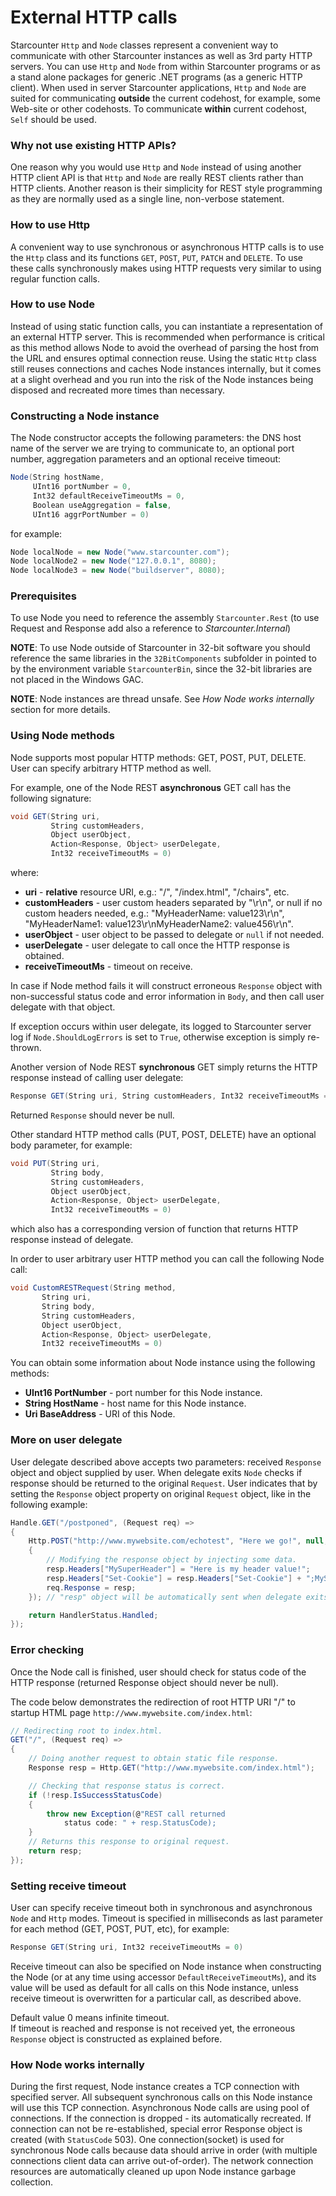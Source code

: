 # External HTTP calls

Starcounter `Http` and `Node` classes represent a convenient way to communicate with other Starcounter instances as well as 3rd party HTTP servers. You can use `Http` and `Node` from within Starcounter programs or as a stand alone packages for generic .NET programs \(as a generic HTTP client\). When used in server Starcounter applications, `Http` and `Node` are suited for communicating **outside** the current codehost, for example, some Web-site or other codehosts. To communicate **within** current codehost, `Self` should be used.

### Why not use existing HTTP APIs?

One reason why you would use `Http` and `Node` instead of using another HTTP client API is that `Http` and `Node` are really REST clients rather than HTTP clients. Another reason is their simplicity for REST style programming as they are normally used as a single line, non-verbose statement.

### How to use Http

A convenient way to use synchronous or asynchronous HTTP calls is to use the `Http` class and its functions `GET`, `POST`, `PUT`, `PATCH` and `DELETE`. To use these calls synchronously makes using HTTP requests very similar to using regular function calls.

### How to use Node

Instead of using static function calls, you can instantiate a representation of an external HTTP server. This is recommended when performance is critical as this method allows Node to avoid the overhead of parsing the host from the URL and ensures optimal connection reuse. Using the static `Http` class still reuses connections and caches Node instances internally, but it comes at a slight overhead and you run into the risk of the Node instances being disposed and recreated more times than necessary.

### Constructing a Node instance

The Node constructor accepts the following parameters: the DNS host name of the server we are trying to communicate to, an optional port number, aggregation parameters and an optional receive timeout:

```csharp
Node(String hostName,
     UInt16 portNumber = 0,
     Int32 defaultReceiveTimeoutMs = 0,
     Boolean useAggregation = false,
     UInt16 aggrPortNumber = 0)
```

for example:

```csharp
Node localNode = new Node("www.starcounter.com");
Node localNode2 = new Node("127.0.0.1", 8080);
Node localNode3 = new Node("buildserver", 8080);
```

### Prerequisites

To use Node you need to reference the assembly `Starcounter.Rest` \(to use Request and Response add also a reference to _Starcounter.Internal_\)

**NOTE**: To use Node outside of Starcounter in 32-bit software you should reference the same libraries in the `32BitComponents` subfolder in pointed to by the environment variable `StarcounterBin`, since the 32-bit libraries are not placed in the Windows GAC.

**NOTE**: Node instances are thread unsafe. See _How Node works internally_ section for more details.

### Using Node methods

Node supports most popular HTTP methods: GET, POST, PUT, DELETE. User can specify arbitrary HTTP method as well.

For example, one of the Node REST **asynchronous** GET call has the following signature:

```csharp
void GET(String uri,
         String customHeaders,
         Object userObject,
         Action<Response, Object> userDelegate,
         Int32 receiveTimeoutMs = 0)
```

where:

* **uri** - **relative** resource URI, e.g.: "/", "/index.html", "/chairs", etc.
* **customHeaders** - user custom headers separated by "\r\n", or null if no custom headers needed, e.g.: "MyHeaderName: value123\r\n", "MyHeaderName1: value123\r\nMyHeaderName2: value456\r\n".
* **userObject** - user object to be passed to delegate or `null` if not needed.
* **userDelegate** - user delegate to call once the HTTP response is obtained.
* **receiveTimeoutMs** - timeout on receive.

In case if Node method fails it will construct erroneous `Response` object with non-successful status code and error information in `Body`, and then call user delegate with that object.

If exception occurs within user delegate, its logged to Starcounter server log if `Node.ShouldLogErrors` is set to `True`, otherwise exception is simply re-thrown.

Another version of Node REST **synchronous** GET simply returns the HTTP response instead of calling user delegate:

```csharp
Response GET(String uri, String customHeaders, Int32 receiveTimeoutMs = 0)
```

Returned `Response` should never be null.

Other standard HTTP method calls \(PUT, POST, DELETE\) have an optional body parameter, for example:

```csharp
void PUT(String uri,
         String body,
         String customHeaders,
         Object userObject,
         Action<Response, Object> userDelegate,
         Int32 receiveTimeoutMs = 0)
```

which also has a corresponding version of function that returns HTTP response instead of delegate.

In order to user arbitrary user HTTP method you can call the following Node call:

```csharp
void CustomRESTRequest(String method,
       String uri,
       String body,
       String customHeaders,
       Object userObject,
       Action<Response, Object> userDelegate,
       Int32 receiveTimeoutMs = 0)
```

You can obtain some information about Node instance using the following methods:

* **UInt16 PortNumber** - port number for this Node instance.
* **String HostName** - host name for this Node instance.
* **Uri BaseAddress** - URI of this Node.

### More on user delegate

User delegate described above accepts two parameters: received `Response` object and object supplied by user. When delegate exits `Node` checks if response should be returned to the original `Request`. User indicates that by setting the `Response` object property on original `Request` object, like in the following example:

```csharp
Handle.GET("/postponed", (Request req) =>
{
    Http.POST("http://www.mywebsite.com/echotest", "Here we go!", null, null, (Response resp, Object userObject) =>
    {
        // Modifying the response object by injecting some data.
        resp.Headers["MySuperHeader"] = "Here is my header value!";
        resp.Headers["Set-Cookie"] = resp.Headers["Set-Cookie"] + ";MySuperCookie=CookieValue";
        req.Response = resp;
    }); // "resp" object will be automatically sent when delegate exits.

    return HandlerStatus.Handled;
});
```

### Error checking

Once the Node call is finished, user should check for status code of the HTTP response \(returned Response object should never be null\).

The code below demonstrates the redirection of root HTTP URI "/" to startup HTML page `http://www.mywebsite.com/index.html`:

```csharp
// Redirecting root to index.html.
GET("/", (Request req) =>
{
    // Doing another request to obtain static file response.
    Response resp = Http.GET("http://www.mywebsite.com/index.html");

    // Checking that response status is correct.
    if (!resp.IsSuccessStatusCode)
    {
        throw new Exception(@"REST call returned
            status code: " + resp.StatusCode);
    }
    // Returns this response to original request.
    return resp;
});
```

### Setting receive timeout

User can specify receive timeout both in synchronous and asynchronous `Node` and `Http` modes. Timeout is specified in milliseconds as last parameter for each method \(GET, POST, PUT, etc\), for example:

```csharp
Response GET(String uri, Int32 receiveTimeoutMs = 0)
```

Receive timeout can also be specified on Node instance when constructing the Node \(or at any time using accessor `DefaultReceiveTimeoutMs`\), and its value will be used as default for all calls on this Node instance, unless receive timeout is overwritten for a particular call, as described above.

Default value 0 means infinite timeout.  
If timeout is reached and response is not received yet, the erroneous `Response` object is constructed as explained before.

### How Node works internally

During the first request, Node instance creates a TCP connection with specified server. All subsequent synchronous calls on this Node instance will use this TCP connection. Asynchronous Node calls are using pool of connections. If the connection is dropped - its automatically recreated. If connection can not be re-established, special error Response object is created \(with `StatusCode` 503\). One connection\(socket\) is used for synchronous Node calls because data should arrive in order \(with multiple connections client data can arrive out-of-order\). The network connection resources are automatically cleaned up upon Node instance garbage collection.

